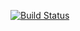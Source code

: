 [![Build Status](https://travis-ci.org/Caprowni/aws-random-tools.svg?branch=master)](https://travis-ci.org/Caprowni/aws-random-tools)
